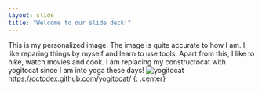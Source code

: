 ```yaml
---
layout: slide
title: "Welcome to our slide deck!"
---
```


This is my personalized image. The image is quite accurate to how I am. I like reparing things by myself and learn to use tools. Apart from this, I like to hike, watch movies and cook. I am replacing my constructocat with yogitocat since I am into yoga these days!
![yogitocat](https://octodex.github.com/images/yogitocat.png)
https://octodex.github.com/yogitocat/
{: .center}
